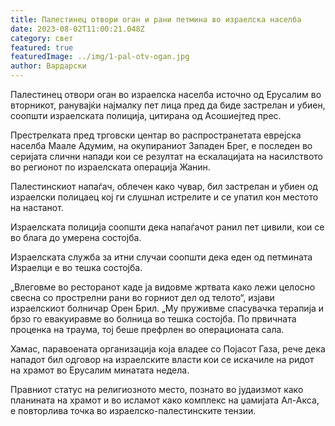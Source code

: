 ```yaml
---
title: Палестинец отвори оган и рани петмина во израелска населба
date: 2023-08-02T11:00:21.048Z
category: свет
featured: true
featuredImage: ../img/1-pal-otv-ogan.jpg
author: Вардарски
---
```

Палестинец отвори оган во израелска населба источно од Ерусалим во вторникот, ранувајќи најмалку пет лица пред да биде застрелан и убиен, соопшти израелската полиција, цитирана од Асошиејтед прес.

Престрелката пред трговски центар во распространетата еврејска населба Маале Адумим, на окупираниот Западен Брег, е последен во серијата слични напади кои се резултат на ескалацијата на насилството во регионот по израелската операција Жанин.

Палестинскиот напаѓач, облечен како чувар, бил застрелан и убиен од израелски полицаец кој ги слушнал истрелите и се упатил кон местото на настанот.

Израелската полиција соопшти дека напаѓачот ранил пет цивили, кои се во блага до умерена состојба.

Израелската служба за итни случаи соопшти дека еден од петмината Израелци е во тешка состојба.

„Влеговме во ресторанот каде ја видовме жртвата како лежи целосно свесна со прострелни рани во горниот дел од телото“, изјави израелскиот болничар Орен Брил. „Му пруживме спасувачка терапија и брзо го евакуиравме во болница во тешка состојба. По првичната проценка на траума, тој беше префрлен во операционата сала.

Хамас, паравоената организација која владее со Појасот Газа, рече дека нападот бил одговор на израелските власти кои се искачиле на ридот на храмот во Ерусалим минатата недела.

Правниот статус на религиозното место, познато во јудаизмот како планината на храмот и во исламот како комплекс на џамијата Ал-Акса, е повторлива точка во израелско-палестинските тензии.